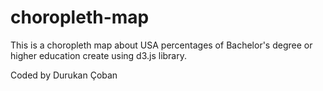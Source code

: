 # choropleth-map
This is a choropleth map about USA percentages of Bachelor's degree or higher education create using d3.js library.

Coded by Durukan Çoban
